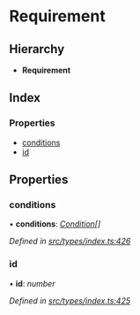 # Requirement

## Hierarchy

* **Requirement**

## Index

### Properties

* [conditions](requirement.md#conditions)
* [id](requirement.md#id)

## Properties

### conditions

• **conditions**: [_Condition_](../globals.md#condition)_\[\]_

_Defined in_ [_src/types/index.ts:426_](https://github.com/PolymathNetwork/polymesh-sdk/blob/23062de4/src/types/index.ts#L426)

### id

• **id**: _number_

_Defined in_ [_src/types/index.ts:425_](https://github.com/PolymathNetwork/polymesh-sdk/blob/23062de4/src/types/index.ts#L425)

